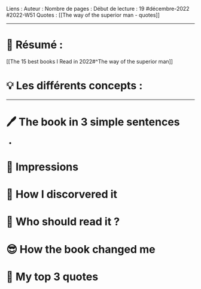 Liens :
Auteur :
Nombre de pages :
Début de lecture : 19 #décembre-2022 #2022-W51
Quotes : [[The way of the superior man - quotes]]
***
# 📃 Résumé :
[[The 15 best books I Read in 2022#^The way of the superior man]]
# 💡 Les différents concepts :

***
# 🖊️ The book in 3 simple sentences
- 
# 🧠 Impressions

# 🧐 How I discorvered it

# 🧏 Who should read it ?

# 😎 How the book changed me

# 🔖 My top 3 quotes
